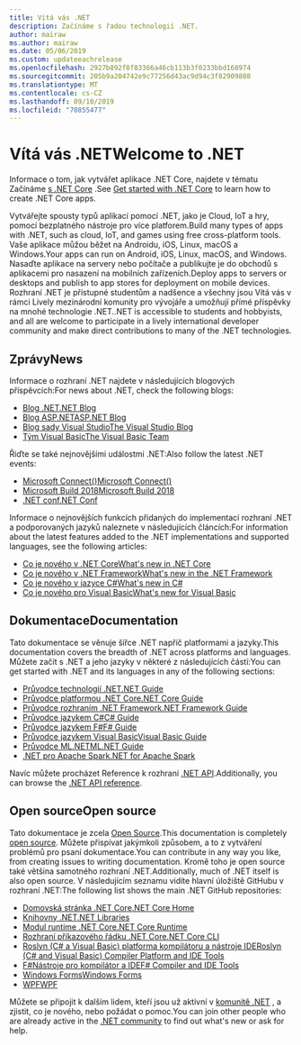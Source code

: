 ```yaml
---
title: Vítá vás .NET
description: Začínáme s řadou technologií .NET.
author: mairaw
ms.author: mairaw
ms.date: 05/06/2019
ms.custom: updateeachrelease
ms.openlocfilehash: 2927b892f8f83366a46cb113b3f0233bbd168974
ms.sourcegitcommit: 205b9a204742e9c77256d43ac9d94c3f82909808
ms.translationtype: MT
ms.contentlocale: cs-CZ
ms.lasthandoff: 09/10/2019
ms.locfileid: "70855477"
---
```

# <a name="welcome-to-net"></a><span data-ttu-id="a62b0-103">Vítá vás .NET</span><span class="sxs-lookup"><span data-stu-id="a62b0-103">Welcome to .NET</span></span>

<span data-ttu-id="a62b0-104">Informace o tom, jak vytvářet aplikace .NET Core, najdete v tématu Začínáme [s .NET Core](core/get-started.md) .</span><span class="sxs-lookup"><span data-stu-id="a62b0-104">See [Get started with .NET Core](core/get-started.md) to learn how to create .NET Core apps.</span></span>

<span data-ttu-id="a62b0-105">Vytvářejte spousty typů aplikací pomocí .NET, jako je Cloud, IoT a hry, pomocí bezplatného nástroje pro více platforem.</span><span class="sxs-lookup"><span data-stu-id="a62b0-105">Build many types of apps with .NET, such as cloud, IoT, and games using free cross-platform tools.</span></span> <span data-ttu-id="a62b0-106">Vaše aplikace můžou běžet na Androidu, iOS, Linux, macOS a Windows.</span><span class="sxs-lookup"><span data-stu-id="a62b0-106">Your apps can run on Android, iOS, Linux, macOS, and Windows.</span></span> <span data-ttu-id="a62b0-107">Nasaďte aplikace na servery nebo počítače a publikujte je do obchodů s aplikacemi pro nasazení na mobilních zařízeních.</span><span class="sxs-lookup"><span data-stu-id="a62b0-107">Deploy apps to servers or desktops and publish to app stores for deployment on mobile devices.</span></span> <span data-ttu-id="a62b0-108">Rozhraní .NET je přístupné studentům a nadšence a všechny jsou Vítá vás v rámci Lively mezinárodní komunity pro vývojáře a umožňují přímé příspěvky na mnohé technologie .NET.</span><span class="sxs-lookup"><span data-stu-id="a62b0-108">.NET is accessible to students and hobbyists, and all are welcome to participate in a lively international developer community and make direct contributions to many of the .NET technologies.</span></span>

## <a name="news"></a><span data-ttu-id="a62b0-109">Zprávy</span><span class="sxs-lookup"><span data-stu-id="a62b0-109">News</span></span>

<span data-ttu-id="a62b0-110">Informace o rozhraní .NET najdete v následujících blogových příspěvcích:</span><span class="sxs-lookup"><span data-stu-id="a62b0-110">For news about .NET, check the following blogs:</span></span>

- [<span data-ttu-id="a62b0-111">Blog .NET</span><span class="sxs-lookup"><span data-stu-id="a62b0-111">.NET Blog</span></span>](https://devblogs.microsoft.com/dotnet/)
- [<span data-ttu-id="a62b0-112">Blog ASP.NET</span><span class="sxs-lookup"><span data-stu-id="a62b0-112">ASP.NET Blog</span></span>](https://devblogs.microsoft.com/aspnet/)
- [<span data-ttu-id="a62b0-113">Blog sady Visual Studio</span><span class="sxs-lookup"><span data-stu-id="a62b0-113">The Visual Studio Blog</span></span>](https://devblogs.microsoft.com/visualstudio/)
- [<span data-ttu-id="a62b0-114">Tým Visual Basic</span><span class="sxs-lookup"><span data-stu-id="a62b0-114">The Visual Basic Team</span></span>](https://devblogs.microsoft.com/vbteam/)

<span data-ttu-id="a62b0-115">Řiďte se také nejnovějšími událostmi .NET:</span><span class="sxs-lookup"><span data-stu-id="a62b0-115">Also follow the latest .NET events:</span></span>

- [<span data-ttu-id="a62b0-116">Microsoft Connect()</span><span class="sxs-lookup"><span data-stu-id="a62b0-116">Microsoft Connect()</span></span>](https://www.microsoft.com/connectevent)
- [<span data-ttu-id="a62b0-117">Microsoft Build 2018</span><span class="sxs-lookup"><span data-stu-id="a62b0-117">Microsoft Build 2018</span></span>](https://channel9.msdn.com/Events/Build/2018)
- [<span data-ttu-id="a62b0-118">.NET conf</span><span class="sxs-lookup"><span data-stu-id="a62b0-118">.NET Conf</span></span>](https://www.dotnetconf.net/)

<span data-ttu-id="a62b0-119">Informace o nejnovějších funkcích přidaných do implementací rozhraní .NET a podporovaných jazyků naleznete v následujících článcích:</span><span class="sxs-lookup"><span data-stu-id="a62b0-119">For information about the latest features added to the .NET implementations and supported languages, see the following articles:</span></span>

- [<span data-ttu-id="a62b0-120">Co je nového v .NET Core</span><span class="sxs-lookup"><span data-stu-id="a62b0-120">What's new in .NET Core</span></span>](core/whats-new/index.md)
- [<span data-ttu-id="a62b0-121">Co je nového v .NET Framework</span><span class="sxs-lookup"><span data-stu-id="a62b0-121">What's new in the .NET Framework</span></span>](framework/whats-new/index.md)
- [<span data-ttu-id="a62b0-122">Co je nového v jazyce C#</span><span class="sxs-lookup"><span data-stu-id="a62b0-122">What's new in C#</span></span>](csharp/whats-new/index.md)
- [<span data-ttu-id="a62b0-123">Co je nového pro Visual Basic</span><span class="sxs-lookup"><span data-stu-id="a62b0-123">What's new for Visual Basic</span></span>](visual-basic/getting-started/whats-new.md)

## <a name="documentation"></a><span data-ttu-id="a62b0-124">Dokumentace</span><span class="sxs-lookup"><span data-stu-id="a62b0-124">Documentation</span></span>

<span data-ttu-id="a62b0-125">Tato dokumentace se věnuje šířce .NET napříč platformami a jazyky.</span><span class="sxs-lookup"><span data-stu-id="a62b0-125">This documentation covers the breadth of .NET across platforms and languages.</span></span> <span data-ttu-id="a62b0-126">Můžete začít s .NET a jeho jazyky v některé z následujících částí:</span><span class="sxs-lookup"><span data-stu-id="a62b0-126">You can get started with .NET and its languages in any of the following sections:</span></span>

- [<span data-ttu-id="a62b0-127">Průvodce technologií .NET</span><span class="sxs-lookup"><span data-stu-id="a62b0-127">.NET Guide</span></span>](standard/index.md)
- [<span data-ttu-id="a62b0-128">Průvodce platformou .NET Core</span><span class="sxs-lookup"><span data-stu-id="a62b0-128">.NET Core Guide</span></span>](core/index.md)
- [<span data-ttu-id="a62b0-129">Průvodce rozhraním .NET Framework</span><span class="sxs-lookup"><span data-stu-id="a62b0-129">.NET Framework Guide</span></span>](framework/index.md)
- [<span data-ttu-id="a62b0-130">Průvodce jazykem C#</span><span class="sxs-lookup"><span data-stu-id="a62b0-130">C# Guide</span></span>](csharp/index.md)
- [<span data-ttu-id="a62b0-131">Průvodce jazykem F#</span><span class="sxs-lookup"><span data-stu-id="a62b0-131">F# Guide</span></span>](fsharp/index.md)
- [<span data-ttu-id="a62b0-132">Průvodce jazykem Visual Basic</span><span class="sxs-lookup"><span data-stu-id="a62b0-132">Visual Basic Guide</span></span>](visual-basic/index.md)
- [<span data-ttu-id="a62b0-133">Průvodce ML.NET</span><span class="sxs-lookup"><span data-stu-id="a62b0-133">ML.NET Guide</span></span>](machine-learning/index.yml)
- [<span data-ttu-id="a62b0-134">.NET pro Apache Spark</span><span class="sxs-lookup"><span data-stu-id="a62b0-134">.NET for Apache Spark</span></span>](spark/index.yml)

<span data-ttu-id="a62b0-135">Navíc můžete procházet Reference k rozhraní [.NET API](/dotnet/api).</span><span class="sxs-lookup"><span data-stu-id="a62b0-135">Additionally, you can browse the [.NET API reference](/dotnet/api).</span></span>

## <a name="open-source"></a><span data-ttu-id="a62b0-136">Open source</span><span class="sxs-lookup"><span data-stu-id="a62b0-136">Open source</span></span>

<span data-ttu-id="a62b0-137">Tato dokumentace je zcela [Open Source](https://github.com/dotnet/docs).</span><span class="sxs-lookup"><span data-stu-id="a62b0-137">This documentation is completely [open source](https://github.com/dotnet/docs).</span></span> <span data-ttu-id="a62b0-138">Můžete přispívat jakýmkoli způsobem, a to z vytváření problémů pro psaní dokumentace.</span><span class="sxs-lookup"><span data-stu-id="a62b0-138">You can contribute in any way you like, from creating issues to writing documentation.</span></span> <span data-ttu-id="a62b0-139">Kromě toho je open source také většina samotného rozhraní .NET.</span><span class="sxs-lookup"><span data-stu-id="a62b0-139">Additionally, much of .NET itself is also open source.</span></span> <span data-ttu-id="a62b0-140">V následujícím seznamu vidíte hlavní úložiště GitHubu v rozhraní .NET:</span><span class="sxs-lookup"><span data-stu-id="a62b0-140">The following list shows the main .NET GitHub repositories:</span></span>

- [<span data-ttu-id="a62b0-141">Domovská stránka .NET Core</span><span class="sxs-lookup"><span data-stu-id="a62b0-141">.NET Core Home</span></span>](https://github.com/dotnet/core)
- [<span data-ttu-id="a62b0-142">Knihovny .NET</span><span class="sxs-lookup"><span data-stu-id="a62b0-142">.NET Libraries</span></span>](https://github.com/dotnet/corefx)
- [<span data-ttu-id="a62b0-143">Modul runtime .NET Core</span><span class="sxs-lookup"><span data-stu-id="a62b0-143">.NET Core Runtime</span></span>](https://github.com/dotnet/coreclr)
- [<span data-ttu-id="a62b0-144">Rozhraní příkazového řádku .NET Core</span><span class="sxs-lookup"><span data-stu-id="a62b0-144">.NET Core CLI</span></span>](https://github.com/dotnet/cli)
- [<span data-ttu-id="a62b0-145">Roslyn (C# a Visual Basic) platforma kompilátoru a nástroje IDE</span><span class="sxs-lookup"><span data-stu-id="a62b0-145">Roslyn (C# and Visual Basic) Compiler Platform and IDE Tools</span></span>](https://github.com/dotnet/roslyn)
- [<span data-ttu-id="a62b0-146">F#Nástroje pro kompilátor a IDE</span><span class="sxs-lookup"><span data-stu-id="a62b0-146">F# Compiler and IDE Tools</span></span>](https://github.com/microsoft/visualfsharp)
- [<span data-ttu-id="a62b0-147">Windows Forms</span><span class="sxs-lookup"><span data-stu-id="a62b0-147">Windows Forms</span></span>](https://github.com/dotnet/winforms)
- [<span data-ttu-id="a62b0-148">WPF</span><span class="sxs-lookup"><span data-stu-id="a62b0-148">WPF</span></span>](https://github.com/dotnet/wpf)

<span data-ttu-id="a62b0-149">Můžete se připojit k dalším lidem, kteří jsou už aktivní v [komunitě .NET](https://dotnet.microsoft.com/platform/community) , a zjistit, co je nového, nebo požádat o pomoc.</span><span class="sxs-lookup"><span data-stu-id="a62b0-149">You can join other people who are already active in the [.NET community](https://dotnet.microsoft.com/platform/community) to find out what's new or ask for help.</span></span>
